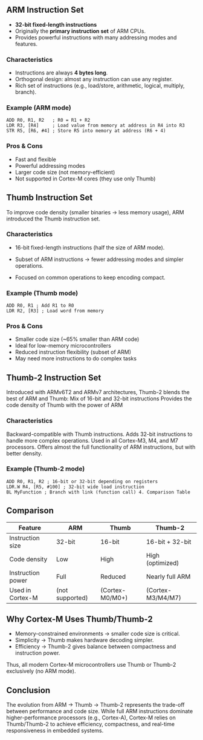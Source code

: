 ## ARM Instruction Set

- **32-bit fixed-length instructions**
- Originally the **primary instruction set** of ARM CPUs.
- Provides powerful instructions with many addressing modes and features.

### Characteristics

- Instructions are always **4 bytes long**.
- Orthogonal design: almost any instruction can use any register.
- Rich set of instructions (e.g., load/store, arithmetic, logical, multiply, branch).

### Example (ARM mode)

```armasm
ADD R0, R1, R2   ; R0 = R1 + R2
LDR R3, [R4]     ; Load value from memory at address in R4 into R3
STR R5, [R6, #4] ; Store R5 into memory at address (R6 + 4)
```

### Pros & Cons

- Fast and flexible
- Powerful addressing modes
- Larger code size (not memory-efficient)
- Not supported in Cortex-M cores (they use only Thumb)

## Thumb Instruction Set

To improve code density (smaller binaries → less memory usage), ARM introduced the Thumb instruction set.

### Characteristics

- 16-bit fixed-length instructions (half the size of ARM mode).

- Subset of ARM instructions → fewer addressing modes and simpler operations.

- Focused on common operations to keep encoding compact.

### Example (Thumb mode)

```armasm
ADD R0, R1 ; Add R1 to R0
LDR R2, [R3] ; Load word from memory
```

### Pros & Cons

- Smaller code size (~65% smaller than ARM code)
- Ideal for low-memory microcontrollers
- Reduced instruction flexibility (subset of ARM)
- May need more instructions to do complex tasks

## Thumb-2 Instruction Set

Introduced with ARMv6T2 and ARMv7 architectures, Thumb-2 blends the best of ARM and Thumb:
Mix of 16-bit and 32-bit instructions
Provides the code density of Thumb with the power of ARM

### Characteristics

Backward-compatible with Thumb instructions.
Adds 32-bit instructions to handle more complex operations.
Used in all Cortex-M3, M4, and M7 processors.
Offers almost the full functionality of ARM instructions, but with better density.

### Example (Thumb-2 mode)

```armasm
ADD R0, R1, R2 ; 16-bit or 32-bit depending on registers
LDR.W R4, [R5, #100] ; 32-bit wide load instruction
BL MyFunction ; Branch with link (function call) 4. Comparison Table
```

## Comparison

| Feature           | ARM             | Thumb           | Thumb-2           |
| ----------------- | --------------- | --------------- | ----------------- |
| Instruction size  | 32-bit          | 16-bit          | 16-bit + 32-bit   |
| Code density      | Low             | High            | High (optimized)  |
| Instruction power | Full            | Reduced         | Nearly full ARM   |
| Used in Cortex-M  | (not supported) | (Cortex-M0/M0+) | (Cortex-M3/M4/M7) |

## Why Cortex-M Uses Thumb/Thumb-2

- Memory-constrained environments → smaller code size is critical.
- Simplicity → Thumb makes hardware decoding simpler.
- Efficiency → Thumb-2 gives balance between compactness and instruction power.

Thus, all modern Cortex-M microcontrollers use Thumb or Thumb-2 exclusively (no ARM mode).

## Conclusion

The evolution from ARM → Thumb → Thumb-2 represents the trade-off between performance and code size. While full ARM instructions dominate higher-performance processors (e.g., Cortex-A), Cortex-M relies on Thumb/Thumb-2 to achieve efficiency, compactness, and real-time responsiveness in embedded systems.
